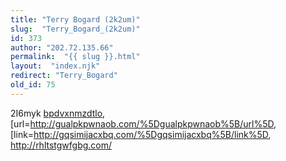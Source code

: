 ```yaml
---
title: "Terry Bogard (2k2um)"
slug:  "Terry_Bogard_(2k2um)"
id: 373
author: "202.72.135.66"
permalink:  "{{ slug }}.html"
layout:  "index.njk"
redirect: "Terry_Bogard"
old_id: 75
---
```


2I6myk <a href="http://bpdvxnmzdtlo.com/">bpdvxnmzdtlo</a>,
\[url=<http://gualpkpwnaob.com/%5Dgualpkpwnaob%5B/url%5D>,
\[link=<http://gqsimijacxbq.com/%5Dgqsimijacxbq%5B/link%5D>,
<http://rhltstgwfgbg.com/>

